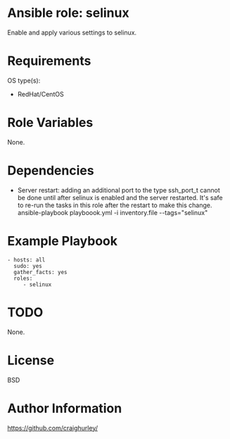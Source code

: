 Ansible role: selinux
======================

Enable and apply various settings to selinux.

# Requirements

OS type(s):
- RedHat/CentOS

# Role Variables

None.

# Dependencies

- Server restart: adding an additional port to the type ssh_port_t cannot be done until after selinux is enabled and the server restarted.  It's safe to re-run the tasks in this role after the restart to make this change.
    ansible-playbook playboook.yml -i inventory.file --tags="selinux"

# Example Playbook

    - hosts: all
      sudo: yes
      gather_facts: yes
      roles:
         - selinux

# TODO

None.

# License

BSD

# Author Information

https://github.com/craighurley/
